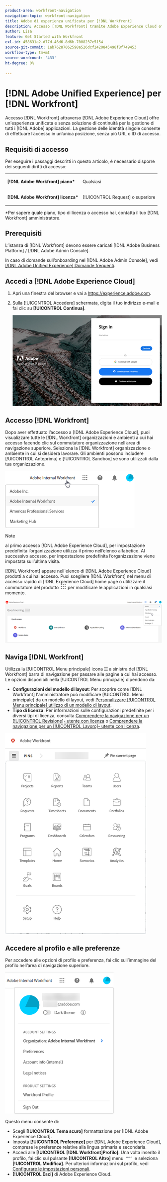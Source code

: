 ```yaml
---
product-area: workfront-navigation
navigation-topic: workfront-navigation
title: Adobe di esperienza unificata per [!DNL Workfront]
description: Accesso [!DNL Workfront] tramite Adobe Experience Cloud offre un’esperienza unificata e senza soluzione di continuità per la gestione di tutte le applicazioni di Adobe.
author: Lisa
feature: Get Started with Workfront
exl-id: 458631a2-d77d-46d6-8d6b-7008237e5154
source-git-commit: 1ab76287062598a526dcf2420845498f8f749453
workflow-type: tm+mt
source-wordcount: '433'
ht-degree: 0%

---
```


# [!DNL Adobe Unified Experience] per [!DNL Workfront]

Accesso [!DNL Workfront] attraverso [!DNL Adobe Experience Cloud] offre un&#39;esperienza unificata e senza soluzione di continuità per la gestione di tutti i [!DNL Adobe] applicazioni. La gestione delle identità singole consente di effettuare l’accesso in un’unica posizione, senza più URL o ID di accesso.

## Requisiti di accesso

Per eseguire i passaggi descritti in questo articolo, è necessario disporre dei seguenti diritti di accesso:

<table style="table-layout:auto"> 
 <col> 
 <col> 
 <tbody> 
  <tr> 
   <td role="rowheader"><strong>[!DNL Adobe Workfront] piano*</strong></td> 
   <td> <p>Qualsiasi</p> </td> 
  </tr> 
  <tr> 
   <td role="rowheader"><strong>[!DNL Adobe Workfront] licenza*</strong></td> 
   <td> <p>[!UICONTROL Request] o superiore</p> </td> 
  </tr> 
 </tbody> 
</table>

&#42;Per sapere quale piano, tipo di licenza o accesso hai, contatta il tuo [!DNL Workfront] amministratore.

## Prerequisiti

L’istanza di [!DNL Workfront] devono essere caricati [!DNL Adobe Business Platform] / [!DNL Adobe Admin Console].

In caso di domande sull’onboarding nel [!DNL Adobe Admin Console], vedi [[!DNL Adobe Unified Experience] Domande frequenti](/help/quicksilver/workfront-basics/navigate-workfront/workfront-navigation/unified-experience-faq.md/).

## Accedi a [!DNL Adobe Experience Cloud]

1. Apri una finestra del browser e vai a <https://experience.adobe.com>.
1. Sulla [!UICONTROL Accedere] schermata, digita il tuo indirizzo e-mail e fai clic su **[!UICONTROL Continua]**.

   ![Accedi a [!DNL Adobe Experience Cloud]](assets/aec-login-page.png)

## Accesso [!DNL Workfront]

Dopo aver effettuato l’accesso a [!DNL Adobe Experience Cloud], puoi visualizzare tutte le [!DNL Workfront] organizzazioni e ambienti a cui hai accesso facendo clic sul commutatore organizzazione nell’area di navigazione superiore. Seleziona la [!DNL Workfront] organizzazione o ambiente in cui si desidera lavorare. Gli ambienti possono includere [!UICONTROL Anteprima] e [!UICONTROL Sandbox] se sono utilizzati dalla tua organizzazione.

![Visualizza [!DNL Workfront] organizzazioni e ambienti](assets/aec-view-all-orgs.png)

>[!NOTE]
>
>al primo accesso [!DNL Adobe Experience Cloud], per impostazione predefinita l’organizzazione utilizza il primo nell’elenco alfabetico. Al successivo accesso, per impostazione predefinita l’organizzazione viene impostata sull’ultima visita.

[!DNL Workfront] appare nell&#39;elenco di [!DNL Adobe Experience Cloud] prodotti a cui hai accesso. Puoi scegliere [!DNL Workfront] nel menu di accesso rapido di [!DNL Experience Cloud] home page o utilizzare il commutatore del prodotto ![Switcher di prodotto](assets/main-menu-icon.png) per modificare le applicazioni in qualsiasi momento.

![Seleziona [!DNL Workfront] per accedere all&#39;applicazione](assets/aec-product-switcher.png)

## Naviga [!DNL Workfront]

Utilizza la [!UICONTROL Menu principale] icona ![](assets/main-menu-icon-left-nav.png) a sinistra del [!DNL Workfront] barra di navigazione per passare alle pagine a cui hai accesso. Le opzioni disponibili nella [!UICONTROL Menu principale] dipendono da:

* **Configurazioni del modello di layout**: Per scoprire come [!DNL Workfront] l&#39;amministratore può modificare [!UICONTROL Menu principale] da un modello di layout, vedi [Personalizzare [!UICONTROL Menu principale] utilizzo di un modello di layout](/help/quicksilver/administration-and-setup/customize-workfront/use-layout-templates/customize-main-menu.md).
* **Tipo di licenza**: Per informazioni sulle configurazioni predefinite per i diversi tipi di licenza, consulta [Comprendere la navigazione per un [!UICONTROL Revisione]- utente con licenza](/help/quicksilver/workfront-basics/navigate-workfront/workfront-navigation/reviewer-global-navigation-bar.md) o [Comprendere la navigazione per un [!UICONTROL Lavoro]- utente con licenza](/help/quicksilver/workfront-basics/navigate-workfront/workfront-navigation/worker-global-navigation-bar.md).

![Menu principale](assets/main-menu-options-left-nav.png)

## Accedere al profilo e alle preferenze

Per accedere alle opzioni di profilo e preferenza, fai clic sull’immagine del profilo nell’area di navigazione superiore.

![Menu Profilo](assets/aec-profile-picture-menu.png)

Questo menu consente di:

* Scegli **[!UICONTROL Tema scuro]** formattazione per [!DNL Adobe Experience Cloud].
* Imposta **[!UICONTROL Preferenze]** per [!DNL Adobe Experience Cloud], comprese le preferenze relative alla lingua primaria e secondaria.
* Accedi alle **[!UICONTROL [!DNL Workfront]Profilo]**. Una volta inserito il profilo, fai clic sul pulsante **[!UICONTROL Altro]** menu ![](assets/more-icon.png) e seleziona **[!UICONTROL Modifica]**. Per ulteriori informazioni sul profilo, vedi [Configurare le impostazioni personali](/help/quicksilver/workfront-basics/manage-your-account-and-profile/configuring-your-user-profile/configure-my-settings.md).
* **[!UICONTROL Esci]** di Adobe Experience Cloud.
